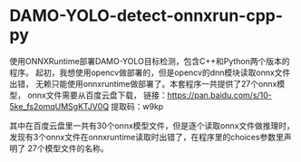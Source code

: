 # DAMO-YOLO-detect-onnxrun-cpp-py
使用ONNXRuntime部署DAMO-YOLO目标检测，包含C++和Python两个版本的程序。
起初，我想使用opencv做部署的，但是opencv的dnn模块读取onnx文件出错，
无赖只能使用onnxruntime做部署了。本套程序一共提供了27个onnx模型，
onnx文件需要从百度云盘下载，
链接：https://pan.baidu.com/s/10-5ke_fs2omqUMSgKTJV0Q 
提取码：w9kp

其中在百度云盘里一共有30个onnx模型文件，但是逐个读取onnx文件做推理时，
发现有3个onnx文件在onnxruntime读取时出错了，在程序里的choices参数里声明了
27个模型文件的名称。
